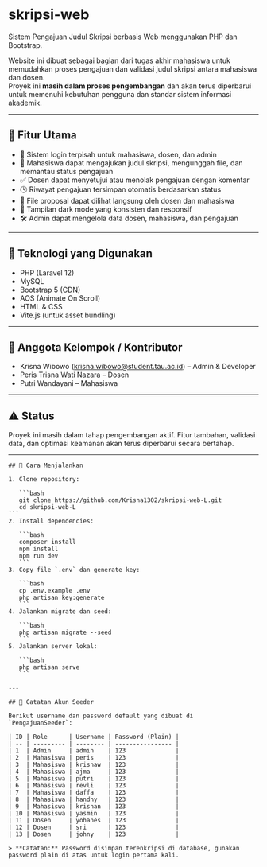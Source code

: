 # skripsi-web

Sistem Pengajuan Judul Skripsi berbasis Web menggunakan PHP dan Bootstrap.

Website ini dibuat sebagai bagian dari tugas akhir mahasiswa untuk memudahkan proses pengajuan dan validasi judul skripsi antara mahasiswa dan dosen.  
Proyek ini **masih dalam proses pengembangan** dan akan terus diperbarui untuk memenuhi kebutuhan pengguna dan standar sistem informasi akademik.

---

## 🔧 Fitur Utama

- 🔐 Sistem login terpisah untuk mahasiswa, dosen, dan admin
- 📄 Mahasiswa dapat mengajukan judul skripsi, mengunggah file, dan memantau status pengajuan
- ✅ Dosen dapat menyetujui atau menolak pengajuan dengan komentar
- 🕓 Riwayat pengajuan tersimpan otomatis berdasarkan status
- 📁 File proposal dapat dilihat langsung oleh dosen dan mahasiswa
- 🎨 Tampilan dark mode yang konsisten dan responsif
- 🛠 Admin dapat mengelola data dosen, mahasiswa, dan pengajuan

---

## 🧱 Teknologi yang Digunakan

- PHP (Laravel 12)
- MySQL
- Bootstrap 5 (CDN)
- AOS (Animate On Scroll)
- HTML & CSS
- Vite.js (untuk asset bundling)

---

## 👥 Anggota Kelompok / Kontributor

- Krisna Wibowo (krisna.wibowo@student.tau.ac.id) – Admin & Developer  
- Peris Trisna Wati Nazara – Dosen  
- Putri Wandayani – Mahasiswa  

---

## ⚠️ Status

Proyek ini masih dalam tahap pengembangan aktif. Fitur tambahan, validasi data, dan optimasi keamanan akan terus diperbarui secara bertahap.

---
````
## 📂 Cara Menjalankan

1. Clone repository:
   
   ```bash
   git clone https://github.com/Krisna1302/skripsi-web-L.git
   cd skripsi-web-L
```
2. Install dependencies:

   ```bash
   composer install
   npm install
   npm run dev
   ```
3. Copy file `.env` dan generate key:

   ```bash
   cp .env.example .env
   php artisan key:generate
   ```
4. Jalankan migrate dan seed:

   ```bash
   php artisan migrate --seed
   ```
5. Jalankan server lokal:

   ```bash
   php artisan serve
   ```

---

## 📝 Catatan Akun Seeder

Berikut username dan password default yang dibuat di `PengajuanSeeder`:

| ID | Role      | Username | Password (Plain) |
| -- | --------- | -------- | ---------------- |
| 1  | Admin     | admin    | 123              |
| 2  | Mahasiswa | peris    | 123              |
| 3  | Mahasiswa | krisnaw  | 123              |
| 4  | Mahasiswa | ajma     | 123              |
| 5  | Mahasiswa | putri    | 123              |
| 6  | Mahasiswa | revli    | 123              |
| 7  | Mahasiswa | daffa    | 123              |
| 8  | Mahasiswa | handhy   | 123              |
| 9  | Mahasiswa | krisnan  | 123              |
| 10 | Mahasiswa | yasmin   | 123              |
| 11 | Dosen     | yohanes  | 123              |
| 12 | Dosen     | sri      | 123              |
| 13 | Dosen     | johny    | 123              |

> **Catatan:** Password disimpan terenkripsi di database, gunakan password plain di atas untuk login pertama kali.
